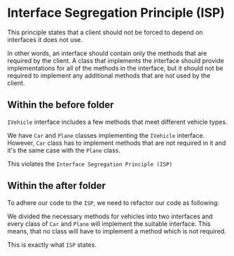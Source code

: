 # Interface Segregation Principle (ISP)

This principle states that a client should not be forced to depend on interfaces it does not use.

In other words, an interface should contain only the methods that are required by the client. A class that implements the interface should provide implementations for all of the methods in the interface, but it should not be required to implement any additional methods that are not used by the client.

## Within the before folder

`IVehicle` interface includes a few methods that meet different vehicle types.

We have `Car` and `Plane` classes implementing the `IVehicle` interface. However, `Car` class has to implement methods that are not required in it and it's the same case with the `Plane` class.

This violates the `Interface Segregation Principle (ISP)`

## Within the after folder

To adhere our code to the `ISP`, we need to refactor our code as following:

We divided the necessary methods for vehicles into two interfaces and every class of `Car` and `Plane`
will implement the suitable interface. This means, that no class will have to implement a method which is not required.

This is exactly what `ISP` states.
